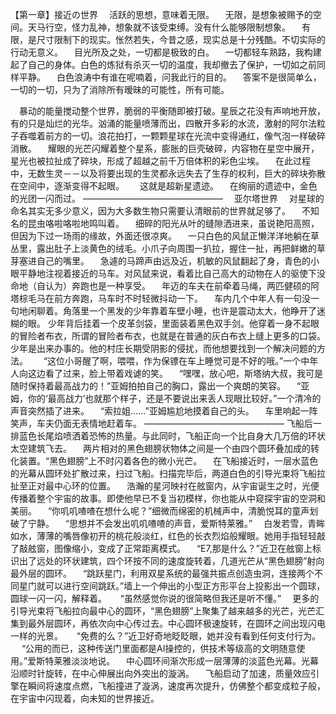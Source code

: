 【第一章】接近の世界
　活跃的思想，意味着无限。
　无限，是想象被赐予的空间。天马行空，怪力乱神，想象就不该受束缚。没有什么能够限制想象。
　有限，是尺寸限制下的现实。怅然若失，今昔之感，现实总是十分残酷。不切实际的行动无意义。
　目光所及之处，一切都是极致的白。
　一切都轻车熟路，我构建起了自己的身体。白色的炼狱有杀灭一切的温度，我却撤去了保护，一切如之前同样平静。
　白色浪涛中有谁在呢喃着，问我此行的目的。
　答案不是很简单么，一切的一切，只为了消除所有暧昧的可能性，所有可能。

　暴动的能量搅动整个世界，脆弱的平衡随即被打破。星辰之花没有声响地开放，有的只是灿烂的光华。汹涌的能量喷薄而出，四散开多彩的水流，激射的阿尔法粒子吞噬着前方的一切。浪花拍打，一颗颗星球在光流中变得通红，像气泡一样破碎消散。
　耀眼的光芒闪耀着整个星系，膨胀的巨壳破碎，内容物在星空中展开，星光也被拉扯成了碎块，形成了超越之前千万倍体积的彩色尘埃。
　在此过程中，无数生灵－－以及将要出现的生灵都永远失去了生存的权利，巨大的碎块弥散在空间中，逐渐变得不起眼。　
　这就是超新星遗迹。
　在绚丽的遗迹中，金色的光团一闪而过。
————————————————　
亚尔塔世界
　对星球的命名其实无多少意义，因为大多数生物只需要认清眼前的世界就足够了。
　不知名的昆虫咯啦咯啦地鸣叫着。
　细碎的阳光从叶的缝隙洒进来，虽说艳阳高照，但因为下过一场雨的缘故，外面还很凉爽。
　一只白色的风鼠正懒洋洋地躺在草丛里，露出肚子上淡黄色的绒毛。小爪子向周围一扒拉，握住一扯，再把鲜嫩的草芽塞进自己的嘴里。
　急遽的马蹄声由远及近，机敏的风鼠翻起了身，青色的小眼平静地注视着接近的马车。对风鼠来说，看着比自己高大的动物在人的驱使下没命地（自认为）奔跑也是一种享受。
　年迈的车夫在前牵着马绳，两匹健硕的阿塔棕毛马在前方奔跑，马车时不时轻微抖动一下。
　车内几个中年人有一句没一句地闲聊着。角落里一个黑发的少年靠着车壁小睡，也许是震动太大，他睁开了迷糊的眼。
少年背后挂着一个皮革剑袋，里面装着黑色双手剑。他穿着一身不起眼的冒险者布衣，所谓的冒险者布衣，也就是在普通的灰白布衣上缝上更多的口袋。
少年是出来办事的。他的村庄长期受阴影的侵扰，而他想要找到一个解决问题的方法。　
　“这位小哥醒了啊，喂喂，作为保镖在车上睡觉可是不好的哦。”一个中年人向这边看了过来，脸上带着戏谑的笑。
　“嘿嘿，放心吧，斯塔纳大叔，我可是随时保持着最高战力的！”亚姆拍拍自己的胸口，露出一个爽朗的笑容。
　“亚姆，你的‘最高战力’也就那个样子，还是不要说出来丢人现眼比较好。”一个清冷的声音突然插了进来。
　“索拉姐……”亚姆尴尬地摸着自己的头。
　车里响起一阵笑声，车夫仍面无表情地赶着车。
————————————————
飞船后一排蓝色长尾焰喷洒着恐怖的热量。与此同时，飞船正向一个比自身大几万倍的环状太空建筑飞去。
　两片相对的黑色翅膀状物体之间是一个由四个圆环叠加成的转化装置。“黑色翅膀”上不时闪着各色的微小光芒。
　在飞船接近时，一层水蓝色的光幕从圆环处扩散过来，扫过飞船。扫描完毕后，两道白色的引导光束将飞船拉扯至正对最中心环的位置。
　浩瀚的星河映衬在舷窗内，从宇宙诞生之时，光便传播着整个宇宙的故事。即使他早已不复当初模样，你也能从中窥探宇宙的空洞和美丽。
　“你叽叽喳喳在想什么呢？”细微而绵密的机械声中，清脆悦耳的童声划破了宁静。
　“思想并不会发出叽叽喳喳的声音，爱斯特莱雅。”
　白发若雪，青眸如水，薄薄的嘴唇像初开的桃花般淡红，红色的长衣烈焰般耀眼。她用手指轻轻敲了敲舷窗，图像缩小，变成了正常距离模式。
　“E7,那是什么？”近卫在舷窗上标识出了远处的环状建筑，四个环按不同的速度旋转着，几道光芒从“黑色翅膀”射向最外层的圆环。
　“跳跃星门，利用双星系统的最强共振点创造虫洞，连接两个不同星门就可以进行空间跳跃。”墙上一个伸出的小型正方形平台上投影出一个圆球，圆球一闪一闪，解释着。
　 “虽然感觉你说的很简略但我还是听不懂。”
　更多的引导光束将飞船拉向最中心的圆环，“黑色翅膀”上聚集了越来越多的光芒，光芒汇集到最外层圆环，再依次向中心传过去。中心圆环极速旋转，在圆环之间出现闪电一样的光景。
　 “免费的么？”近卫好奇地眨眨眼，她并没有看到任何支付行为。
　 “公用的而已，这种传送门里面都是AI操控的，供技术等级高的文明随意使用。”爱斯特莱雅淡淡地说。
　中心圆环间渐次形成一层薄薄的淡蓝色光幕。光幕沿顺时针旋转，在中心伸展出向外突出的漩涡。
　飞船启动了加速，质量效应引擎在瞬间将速度点燃，飞船撞进了漩涡，速度再次提升，仿佛整个都变成粒子般，在宇宙中闪现着，向未知的世界接近。